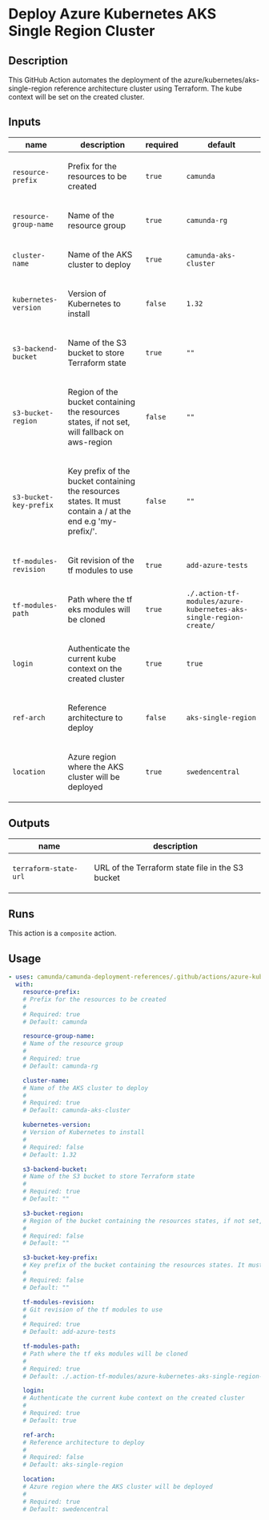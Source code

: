 # Deploy Azure Kubernetes AKS Single Region Cluster

## Description

This GitHub Action automates the deployment of the azure/kubernetes/aks-single-region reference architecture cluster using Terraform.
The kube context will be set on the created cluster.


## Inputs

| name | description | required | default |
| --- | --- | --- | --- |
| `resource-prefix` | <p>Prefix for the resources to be created</p> | `true` | `camunda` |
| `resource-group-name` | <p>Name of the resource group</p> | `true` | `camunda-rg` |
| `cluster-name` | <p>Name of the AKS cluster to deploy</p> | `true` | `camunda-aks-cluster` |
| `kubernetes-version` | <p>Version of Kubernetes to install</p> | `false` | `1.32` |
| `s3-backend-bucket` | <p>Name of the S3 bucket to store Terraform state</p> | `true` | `""` |
| `s3-bucket-region` | <p>Region of the bucket containing the resources states, if not set, will fallback on aws-region</p> | `false` | `""` |
| `s3-bucket-key-prefix` | <p>Key prefix of the bucket containing the resources states. It must contain a / at the end e.g 'my-prefix/'.</p> | `false` | `""` |
| `tf-modules-revision` | <p>Git revision of the tf modules to use</p> | `true` | `add-azure-tests` |
| `tf-modules-path` | <p>Path where the tf eks modules will be cloned</p> | `true` | `./.action-tf-modules/azure-kubernetes-aks-single-region-create/` |
| `login` | <p>Authenticate the current kube context on the created cluster</p> | `true` | `true` |
| `ref-arch` | <p>Reference architecture to deploy</p> | `false` | `aks-single-region` |
| `location` | <p>Azure region where the AKS cluster will be deployed</p> | `true` | `swedencentral` |


## Outputs

| name | description |
| --- | --- |
| `terraform-state-url` | <p>URL of the Terraform state file in the S3 bucket</p> |


## Runs

This action is a `composite` action.

## Usage

```yaml
- uses: camunda/camunda-deployment-references/.github/actions/azure-kubernetes-aks-single-region-create@main
  with:
    resource-prefix:
    # Prefix for the resources to be created
    #
    # Required: true
    # Default: camunda

    resource-group-name:
    # Name of the resource group
    #
    # Required: true
    # Default: camunda-rg

    cluster-name:
    # Name of the AKS cluster to deploy
    #
    # Required: true
    # Default: camunda-aks-cluster

    kubernetes-version:
    # Version of Kubernetes to install
    #
    # Required: false
    # Default: 1.32

    s3-backend-bucket:
    # Name of the S3 bucket to store Terraform state
    #
    # Required: true
    # Default: ""

    s3-bucket-region:
    # Region of the bucket containing the resources states, if not set, will fallback on aws-region
    #
    # Required: false
    # Default: ""

    s3-bucket-key-prefix:
    # Key prefix of the bucket containing the resources states. It must contain a / at the end e.g 'my-prefix/'.
    #
    # Required: false
    # Default: ""

    tf-modules-revision:
    # Git revision of the tf modules to use
    #
    # Required: true
    # Default: add-azure-tests

    tf-modules-path:
    # Path where the tf eks modules will be cloned
    #
    # Required: true
    # Default: ./.action-tf-modules/azure-kubernetes-aks-single-region-create/

    login:
    # Authenticate the current kube context on the created cluster
    #
    # Required: true
    # Default: true

    ref-arch:
    # Reference architecture to deploy
    #
    # Required: false
    # Default: aks-single-region

    location:
    # Azure region where the AKS cluster will be deployed
    #
    # Required: true
    # Default: swedencentral
```
